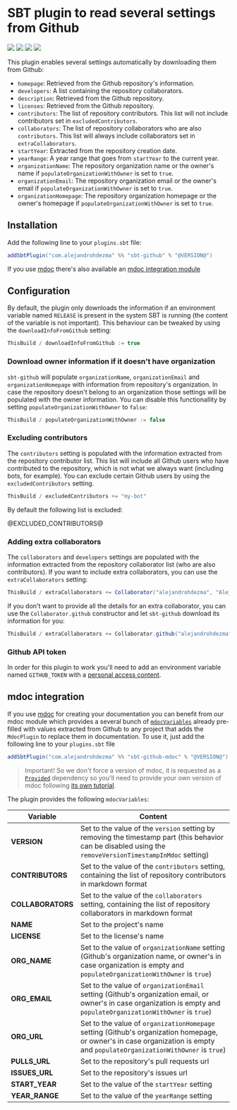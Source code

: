 # SBT plugin to read several settings from Github

[![][github-action-badge]][github-action] [![][maven-badge]][maven] [![][steward-badge]][steward] [![][mergify-badge]][mergify]

This plugin enables several settings automatically by downloading them from Github:

- `homepage`: Retrieved from the Github repository's information.
- `developers`: A list containing the repository collaborators.
- `description`: Retrieved from the Github repository.
- `licenses`: Retrieved from the Github repository.
- `contributors`: The list of repository contributors. This list will not include contributors set in `excludedContributors`.
- `collaborators`: The list of repository collaborators who are also `contributors`. This list will always include collaborators set in `extraCollaborators`.
- `startYear`: Extracted from the repository creation date.
- `yearRange`: A year range that goes from `startYear` to the current year.
- `organizationName`: The repository organization name or the owner's name if `populateOrganizationWithOwner` is set to `true`.
- `organizationEmail`: The repository organization email or the owner's email if `populateOrganizationWithOwner` is set to `true`. 
- `organizationHomepage`: The repository organization homepage or the owner's homepage if `populateOrganizationWithOwner` is set to `true`. 
  

## Installation

Add the following line to your `plugins.sbt` file:

```sbt
addSbtPlugin("com.alejandrohdezma" %% "sbt-github" % "@VERSION@")
```

If you use [mdoc](https://scalameta.org/mdoc/) there's also available an [mdoc integration module](#mdoc-integration)

## Configuration

By default, the plugin only downloads the information if an environment variable named `RELEASE` is present in the system SBT is running (the content of the variable is not important). This behaviour can be tweaked by using the `downloadInfoFromGithub` setting:

```sbt
ThisBuild / downloadInfoFromGithub := true
```

### Download owner information if it doesn't have organization

`sbt-github` will populate `organizationName`, `organizationEmail` and `organizationHomepage` with information from repository's organization. In case the repository doesn't belong to an organization those settings will be populated with the owner information. You can disable this functionallity by setting `populateOrganizationWithOwner` to `false`:

```sbt
ThisBuild / populateOrganizationWithOwner := false
```

### Excluding contributors

The `contributors` setting is populated with the information extracted from the repository contributor list. This list will include all Github users who have contributed to the repository, which is not what we always want (including bots, for example). You can exclude certain Github users by using the `excludedContributors` setting.

```sbt
ThisBuild / excludedContributors += "my-bot"
```

By default the following list is excluded:

@EXCLUDED_CONTRIBUTORS@

### Adding extra collaborators

The `collaborators` and `developers` settings are populated with the information extracted from the repository collaborator list (who are also contributors). If you want to include extra collaborators, you can use the `extraCollaborators` setting: 

```sbt      
ThisBuild / extraCollaborators += Collaborator("alejandrohdezma", "Alejandro Hernández", "https://github.com/alejandrohdezma")
```

If you don't want to provide all the details for an extra collaborator, you can use the `Collaborator.github` constructor and let `sbt-github` download its information for you:

```sbt
ThisBuild / extraCollaborators += Collaborator.github("alejandrohdezma")
```

### Github API token

In order for this plugin to work you'll need to add an environment variable named `GITHUB_TOKEN` with a [personal access content](https://github.com/settings/tokens).

## mdoc integration

If you use [mdoc](https://scalameta.org/mdoc/) for creating your documentation you can benefit from our mdoc module which provides a several bunch of [`mdocVariables`](https://scalameta.org/mdoc/docs/installation.html#sbt) already pre-filled with values extracted from Github to any project that adds the `MdocPlugin` to replace them in documentation. To use it, just add the following line to your `plugins.sbt` file

```sbt
addSbtPlugin("com.alejandrohdezma" %% "sbt-github-mdoc" % "@VERSION@")
```

> Important! So we don't force a version of mdoc, it is requested as a [`Provided`](https://maven.apache.org/guides/introduction/introduction-to-dependency-mechanism.html) dependency so you'll need to provide your own version of mdoc following [its own tutorial](https://scalameta.org/mdoc/docs/installation.html).

The plugin provides the following `mdocVariables`:

| Variable          | Content                                                                                                                                                                     |
|-------------------|-----------------------------------------------------------------------------------------------------------------------------------------------------------------------------|
| **VERSION**       | Set to the value of the `version` setting by removing the timestamp part (this behavior can be disabled using the `removeVersionTimestampInMdoc` setting)                   |
| **CONTRIBUTORS**  | Set to the value of the `contributors` setting, containing the list of repository contributors in markdown format                                                           |
| **COLLABORATORS** | Set to the value of the `collaborators` setting, containing the list of repository collaborators in markdown format                                                         |
| **NAME**          | Set to the project's name                                                                                                                                                   |
| **LICENSE**       | Set to the license's name                                                                                                                                                   |
| **ORG_NAME**      | Set to the value of `organizationName` setting (Github's organization name, or owner's in case organization is empty and `populateOrganizationWithOwner` is `true`)         |
| **ORG_EMAIL**     | Set to the value of `organizationEmail` setting (Github's organization email, or owner's in case organization is empty and `populateOrganizationWithOwner` is `true`)       |
| **ORG_URL**       | Set to the value of `organizationHomepage` setting (Github's organization homepage, or owner's in case organization is empty and `populateOrganizationWithOwner` is `true`) |
| **PULLS_URL**     | Set to the repository's pull requests url                                                                                                                                   |
| **ISSUES_URL**    | Set to the repository's issues url                                                                                                                                          |
| **START_YEAR**    | Set to the value of the `startYear` setting                                                                                                                                 |
| **YEAR_RANGE**    | Set to the value of the `yearRange` setting                                                                                                                                 |

[github-action]: https://github.com/alejandrohdezma/sbt-github/actions
[github-action-badge]: https://img.shields.io/endpoint.svg?url=https%3A%2F%2Factions-badge.atrox.dev%2Falejandrohdezma%2Fsbt-github%2Fbadge%3Fref%3Dmaster&style=flat

[maven]: https://search.maven.org/search?q=g:%20com.alejandrohdezma%20AND%20a:sbt-github
[maven-badge]: https://maven-badges.herokuapp.com/maven-central/com.alejandrohdezma/sbt-github/badge.svg?kill_cache=1

[mergify]: https://mergify.io
[mergify-badge]: https://img.shields.io/endpoint.svg?url=https://gh.mergify.io/badges/alejandrohdezma/sbt-github&style=flat

[steward]: https://scala-steward.org
[steward-badge]: https://img.shields.io/badge/Scala_Steward-helping-brightgreen.svg?style=flat&logo=data:image/png;base64,iVBORw0KGgoAAAANSUhEUgAAAA4AAAAQCAMAAAARSr4IAAAAVFBMVEUAAACHjojlOy5NWlrKzcYRKjGFjIbp293YycuLa3pYY2LSqql4f3pCUFTgSjNodYRmcXUsPD/NTTbjRS+2jomhgnzNc223cGvZS0HaSD0XLjbaSjElhIr+AAAAAXRSTlMAQObYZgAAAHlJREFUCNdNyosOwyAIhWHAQS1Vt7a77/3fcxxdmv0xwmckutAR1nkm4ggbyEcg/wWmlGLDAA3oL50xi6fk5ffZ3E2E3QfZDCcCN2YtbEWZt+Drc6u6rlqv7Uk0LdKqqr5rk2UCRXOk0vmQKGfc94nOJyQjouF9H/wCc9gECEYfONoAAAAASUVORK5CYII=
